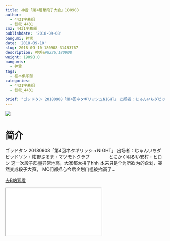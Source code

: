 ```yaml
---
title: 神舌「第4届荤段子大会」180908
author:
  - 4431字幕组
  - 叔叔_4431
zmz: 4431字幕组
publishdate: '2018-09-08'
bangumi: 神舌
date: '2018-09-10'
slug: 2018-09-10-180908-31433767
description: 神舌&#8226;180908
weight: 19090.0
bangumis:
  - 神舌
tags:
  - 松本俱乐部
categories:
  - 4431字幕组
  - 叔叔_4431

brief: "ゴッドタン 20180908「第4回ネタギリッシュNIGHT」 出场者：じゅんいちダビッドソン・紺野ぶるま・マツモトクラブ とにかく明るい安村・ヒロシ 这一次段子质量异常地高，大家都太拼了hhh 本来只是个为所欲为的企划，突然变成段子大赛， MC们都担心今后企划门槛被抬高了..."
---
```

![](https://i.imgur.com/QyNX4Nq.jpg)
# 简介  
ゴッドタン 20180908「第4回ネタギリッシュNIGHT」
出场者：じゅんいちダビッドソン・紺野ぶるま・マツモトクラブ
　　　　とにかく明るい安村・ヒロシ
这一次段子质量异常地高，大家都太拼了hhh
本来只是个为所欲为的企划，突然变成段子大赛，
MC们都担心今后企划门槛被抬高了...  

[去B站观看](https://www.bilibili.com/video/av31433767/)
<div class ="resp-container"><iframe class="testiframe" src="//player.bilibili.com/player.html?aid=31433767"", scrolling="no", allowfullscreen="true" > </iframe></div> 
